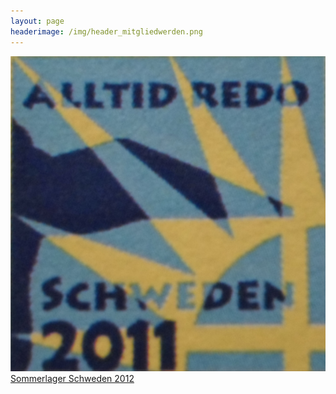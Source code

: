 ```yaml
---
layout: page
headerimage: /img/header_mitgliedwerden.png
---
```


<div class="tile">
<a href="https://www.flickr.com/photos/141398173@N07/albums/72157666610522574">
    <div class="tile-content slide-up">
        <div class="slide">
          <img src="img\schweden_2011\Schweden.png">       
        </div>
        <div class="slide-over">
            Sommerlager Schweden 2012
        </div>
    </div>
</a>
</div>



